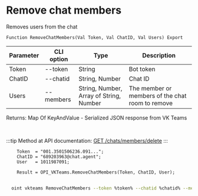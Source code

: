 ﻿---
sidebar_position: 1
---

# Remove chat members
 Removes users from the chat



`Function RemoveChatMembers(Val Token, Val ChatID, Val Users) Export`

  | Parameter | CLI option | Type | Description |
  |-|-|-|-|
  | Token | --token | String | Bot token |
  | ChatID | --chatid | String, Number | Chat ID |
  | Users | --members | String, Number, Array of String, Number | The member or members of the chat room to remove |

  
  Returns:  Map Of KeyAndValue - Serialized JSON response from VK Teams

<br/>

:::tip
Method at API documentation: [GET /chats/members/delete](https://teams.vk.com/botapi/#/chats/get_chats_members_delete)
:::
<br/>


```bsl title="Code example"
    Token  = "001.3501506236.091...";
    ChatID = "689203963@chat.agent";
    User   = 1011987091;

    Result = OPI_VKTeams.RemoveChatMembers(Token, ChatID, User);
```



```sh title="CLI command example"
    
  oint vkteams RemoveChatMembers --token %token% --chatid %chatid% --members %members%

```

```json title="Result"

```
